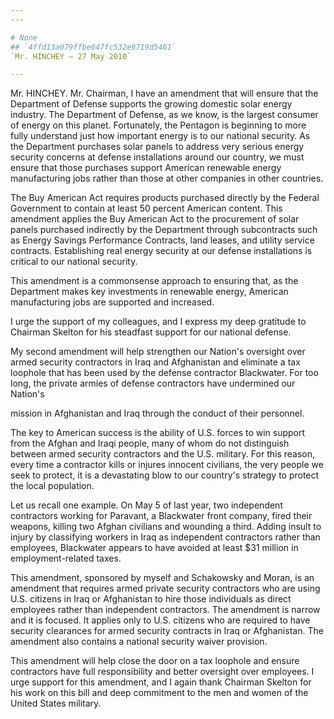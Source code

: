```yaml
---
---

# None
## `4ffd13a079ffbe647fc532e9719d5461`
`Mr. HINCHEY — 27 May 2010`

---
```



Mr. HINCHEY. Mr. Chairman, I have an amendment that will ensure that 
the Department of Defense supports the growing domestic solar energy 
industry. The Department of Defense, as we know, is the largest 
consumer of energy on this planet. Fortunately, the Pentagon is 
beginning to more fully understand just how important energy is to our 
national security. As the Department purchases solar panels to address 
very serious energy security concerns at defense installations around 
our country, we must ensure that those purchases support American 
renewable energy manufacturing jobs rather than those at other 
companies in other countries.

The Buy American Act requires products purchased directly by the 
Federal Government to contain at least 50 percent American content. 
This amendment applies the Buy American Act to the procurement of solar 
panels purchased indirectly by the Department through subcontracts such 
as Energy Savings Performance Contracts, land leases, and utility 
service contracts. Establishing real energy security at our defense 
installations is critical to our national security.

This amendment is a commonsense approach to ensuring that, as the 
Department makes key investments in renewable energy, American 
manufacturing jobs are supported and increased.

I urge the support of my colleagues, and I express my deep gratitude 
to Chairman Skelton for his steadfast support for our national defense.

My second amendment will help strengthen our Nation's oversight over 
armed security contractors in Iraq and Afghanistan and eliminate a tax 
loophole that has been used by the defense contractor Blackwater. For 
too long, the private armies of defense contractors have undermined our 
Nation's


mission in Afghanistan and Iraq through the conduct of their personnel.

The key to American success is the ability of U.S. forces to win 
support from the Afghan and Iraqi people, many of whom do not 
distinguish between armed security contractors and the U.S. military. 
For this reason, every time a contractor kills or injures innocent 
civilians, the very people we seek to protect, it is a devastating blow 
to our country's strategy to protect the local population.

Let us recall one example. On May 5 of last year, two independent 
contractors working for Paravant, a Blackwater front company, fired 
their weapons, killing two Afghan civilians and wounding a third. 
Adding insult to injury by classifying workers in Iraq as independent 
contractors rather than employees, Blackwater appears to have avoided 
at least $31 million in employment-related taxes.

This amendment, sponsored by myself and Schakowsky and Moran, is an 
amendment that requires armed private security contractors who are 
using U.S. citizens in Iraq or Afghanistan to hire those individuals as 
direct employees rather than independent contractors. The amendment is 
narrow and it is focused. It applies only to U.S. citizens who are 
required to have security clearances for armed security contracts in 
Iraq or Afghanistan. The amendment also contains a national security 
waiver provision.

This amendment will help close the door on a tax loophole and ensure 
contractors have full responsibility and better oversight over 
employees. I urge support for this amendment, and I again thank 
Chairman Skelton for his work on this bill and deep commitment to the 
men and women of the United States military.